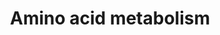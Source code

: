---
annotations:
- id: PW:0000011
  parent: classic metabolic pathway
  type: Pathway Ontology
  value: amino acid metabolic pathway
authors:
- MartijnVanIersel
- MaintBot
- Mkutmon
- Egonw
- Eweitz
citedin:
- link: PMC7650246
  title: Bioenergetic defects in muscle fibers of RYR1 mutant knock-in mice associated
    with malignant hyperthermia (2020)
description: A complete overview of the metabolism of all 20 amino acids
last-edited: 2021-05-14
organisms:
- Mus musculus
redirect_from:
- /index.php/Pathway:WP662
- /instance/WP662
- /instance/WP662_rr122074
revision: r122074
schema-jsonld:
- '@context': https://schema.org/
  '@id': https://wikipathways.github.io/pathways/WP662.html
  '@type': Dataset
  creator:
    '@type': Organization
    name: WikiPathways
  description: A complete overview of the metabolism of all 20 amino acids
  keywords:
  - 2-oxo-glutarate
  - 5-OH-Trp
  - Acaa1
  - Acadm
  - Acas2l
  - Acetyl-CoA
  - Acly
  - Aco2
  - Aconitate
  - Adh1
  - Adh4
  - Adh5
  - Adh7
  - Ala-tRNA
  - Alanine
  - Aldh1a1
  - Aldh7a1
  - Aoc3
  - Arg-tRNA
  - Arg1
  - Arg2
  - Arginine
  - Arginino-succinate
  - Asl
  - Asns
  - Asparagine
  - Aspartate
  - Ass1
  - Auh
  - B-OH-butyrate
  - Bcat1
  - Bhmt
  - CPS
  - Cad
  - Carbamoyl-aspartate
  - Cbs
  - Citrate
  - Citrulline
  - Creatine P
  - Cs
  - Cth
  - Cystathionine
  - Cysteine
  - Dbh
  - Ddc
  - Dihydro-orotate
  - Dld
  - Dlst
  - Dopamine
  - Ehhadh
  - Epinephrine
  - Eprs
  - Ethanol
  - Fah
  - Fh1
  - Fumarate
  - G6Pase
  - Gclc
  - Gftcd
  - Glns
  - Gls
  - Glu-tRNA
  - Glucose
  - Glud
  - Glutamate
  - Glutamine
  - Glycine
  - Got1
  - Got2
  - Gpt
  - Gsr
  - Gss
  - Gst
  - Guanidinoacetate
  - Guanidinoacetate P
  - HCO3
  - Hadhsc
  - Hal
  - Hdc
  - Hibadh
  - Hibch
  - His-tRNA
  - Histamine
  - Histidine
  - Hmgcl
  - Hmgcs2
  - Hnmt
  - Homocysteine
  - Iars
  - Idh1
  - Ile-tRNA
  - Imidazole acetaldehyde
  - Indoleacetaldehyde
  - Indoleacetate
  - Isoleucine
  - Isovaleryl-CoA
  - Lactate
  - Lars2
  - Ldh1
  - Leu-tRNA
  - Leucine
  - Malate
  - Maoa
  - Mars2
  - Mccc1
  - Mdh1
  - Mdh2
  - Melanin
  - Met-tRNA
  - Methionine
  - Methyl-OH-butyryl-CoA
  - Methylacetoacetyl-CoA
  - Methylbutyryl-CoA
  - Methylcrotonyl-CoA
  - Methylglutaconyl-CoA
  - Mpst
  - Mut
  - N-Formylkynurenine
  - NADP
  - Norepinephrine
  - OH-indoleacetate
  - OH-isobutyrate
  - OH-isobutyryl-CoA
  - OH-isovaleryl-CoA
  - OH-methylglutaryl-CoA
  - Oat
  - Odc
  - Ogdh
  - Ornithine
  - Otc
  - Ox. glutathione
  - Oxaloacetate
  - Oxobutyrate
  - P-enolpyruvate
  - P4ha2
  - Pck1
  - Pcx
  - Pdha1
  - Pdha1 ina
  - Pdhx
  - Pdk4
  - Phe-tRNA
  - Phenylalanine
  - Pkm2
  - Pnmt
  - Prodh
  - Proline
  - Propionyl-CoA
  - Putrescine
  - Pycr1
  - Pycs
  - Pyruvate
  - R-S-glutathione
  - Rars
  - Red. Glutathione
  - Sdha
  - Sdhd
  - Sds
  - Serine
  - Serotonin
  - Sms
  - Spermidine
  - Spermine
  - Srm
  - Succinate
  - Succinyl-CoA
  - Suclg1
  - Tat
  - Tdo2
  - Th
  - Threonine
  - Thyroxine
  - Tiglyl-CoA
  - Tph1
  - Tpo
  - Trp-tRNA
  - Tryptamine
  - Tryptophan
  - Tyr-tRNA
  - Tyrosine
  - Urea
  - Val-tRNA
  - Vars2
  - Wars
  - carbamoyl-P
  - glutamate semialdehyde
  - glutamyl-P
  - glutamyl-cysteine
  - homogentisate
  - hydroxy-proline
  - isobutyryl-CoA
  - isocitrate
  - mercaptopyruvate
  - methacrylyl-CoA
  - methylhistamine
  - methylmalonate semialdehyde
  - methylmalonyl-CoA
  - oxo-isocaproate
  - oxo-isovalerate
  - oxo-methyl-valerate
  - pdhp
  - phtRNAs
  - pyrroline carboxylate
  - valine
  license: CC0
  name: Amino acid metabolism
seo: CreativeWork
title: Amino acid metabolism
wpid: WP662
---